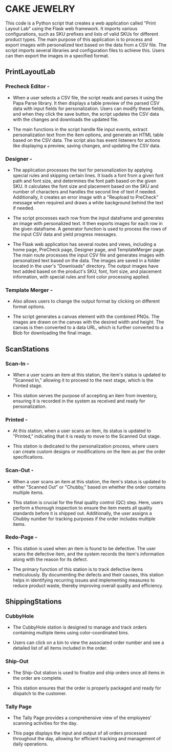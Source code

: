 # CAKE JEWELRY

This code is a Python script that creates a web application called "Print Layout Lab" using the Flask web framework. It imports various configurations, such as SKU prefixes and lists of valid SKUs for different product types. The main purpose of this application is to process and export images with personalized text based on the data from a CSV file. The script imports several libraries and configuration files to achieve this. Users can then export the images in a specified format.
## PrintLayoutLab


### Precheck Editor -

  * When a user selects a CSV file, the script reads and parses it using the Papa Parse library. It then displays a table preview of the parsed CSV data with input fields for personalization. Users can modify these fields, and when they click the save button, the script updates the CSV data with the changes and downloads the updated file.

  * The main functions in the script handle file input events, extract personalization text from the item options, and generate an HTML table based on the CSV data. The script also has event listeners for actions like displaying a preview, saving changes, and updating the CSV data.

### Designer -

  * The application processes the text for personalization by applying special rules and skipping certain lines. It loads a font from a given font path and font size, and determines the font path based on the given SKU. It calculates the font size and placement based on the SKU and number of characters and handles the second line of text if needed. Additionally, it creates an error image with a "Reupload to PreCheck" message when required and draws a white background behind the text if needed.

  * The script processes each row from the input dataframe and generates an image with personalized text. It then exports images for each row in the given dataframe. A generator function is used to process the rows of the input CSV data and yield progress messages.

  * The Flask web application has several routes and views, including a home page, PreCheck page, Designer page, and TemplateMerger page. The main route processes the input CSV file and generates images with personalized text based on the data. The images are saved in a folder located in the user's "Downloads" directory. The output images have text added based on the product's SKU, font, font size, and placement information, with special rules and font color processing applied.

### Template Merger -

  * Also allows users to change the output format by clicking on different format options.

  * The script generates a canvas element with the combined PNGs. The images are drawn on the canvas with the desired width and height. The canvas is then converted to a data URL, which is further converted to a Blob for downloading the final image.

## ScanStations

### Scan-In -

  * When a user scans an item at this station, the item's status is updated to "Scanned In," allowing it to proceed to the next stage, which is the Printed stage.
  
  * This station serves the purpose of accepting an item from inventory, ensuring it is recorded in the system as received and ready for personalization.

### Printed -

   * At this station, when a user scans an item, its status is updated to "Printed," indicating that it is ready to move to the Scanned Out stage.
     
   * This station is dedicated to the personalization process, where users can create custom designs or modifications on the item as per the order specifications.

### Scan-Out -

   * When a user scans an item at this station, the item's status is updated to either "Scanned Out" or "Chubby," based on whether the order contains multiple items.
     
   * This station is crucial for the final quality control (QC) step. Here, users perform a thorough inspection to ensure the item meets all quality standards before it is shipped out. Additionally, the user assigns a Chubby number for tracking purposes if the order includes multiple items.
    
### Redo-Page -

   * This station is used when an item is found to be defective. The user scans the defective item, and the system records the item's information along with the reason for its defect.
     
   * The primary function of this station is to track defective items meticulously. By documenting the defects and their causes, this station helps in identifying recurring issues and implementing measures to reduce product waste, thereby improving overall quality and efficiency.


## ShippingStations

### CubbyHole

  * The CubbyHole station is designed to manage and track orders containing multiple items using color-coordinated bins.
    
  * Users can click on a bin to view the associated order number and see a detailed list of all items included in the order.

### Ship-Out

  * The Ship-Out station is used to finalize and ship orders once all items in the order are complete.
    
  * This station ensures that the order is properly packaged and ready for dispatch to the customer.

### Tally Page

  * The Tally Page provides a comprehensive view of the employees' scanning activities for the day.
    
  * This page displays the input and output of all orders processed throughout the day, allowing for efficient tracking and management of daily operations.




